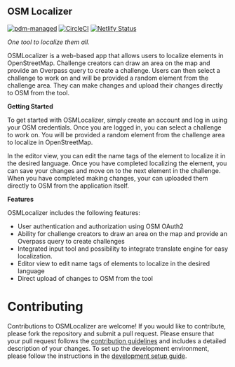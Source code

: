 ## OSM Localizer
[![pdm-managed](https://img.shields.io/badge/pdm-managed-blueviolet)](https://pdm.fming.dev)
[![CircleCI](https://dl.circleci.com/status-badge/img/gh/Aadesh-Baral/OSMLocalizer/tree/master.svg?style=svg)](https://dl.circleci.com/status-badge/redirect/gh/Aadesh-Baral/OSMLocalizer/tree/master)
[![Netlify Status](https://api.netlify.com/api/v1/badges/c35f420b-b996-4e61-a59a-1875ebbf2f21/deploy-status)](https://app.netlify.com/sites/osmlocalizer/deploys)

*One tool to localize them all.*

OSMLocalizer is a web-based app that allows users to localize elements in OpenStreetMap. Challenge creators can draw an area on the map and provide an Overpass query to create a challenge. Users can then select a challenge to work on and will be provided a random element from the challenge area. They can make changes and upload their changes directly to OSM from the tool.

**Getting Started**

To get started with OSMLocalizer, simply create an account and log in using your OSM credentials. Once you are logged in, you can select a challenge to work on. You will be provided a random element from the challenge area to localize in OpenStreetMap.

In the editor view, you can edit the name tags of the element to localize it in the desired language. Once you have completed localizing the element, you can save your changes and move on to the next element in the challenge. When you have completed making changes, your can uploaded them directly to OSM from the application itself.

**Features**

OSMLocalizer includes the following features:

- User authentication and authorization using OSM OAuth2
- Ability for challenge creators to draw an area on the map and provide an Overpass query to create challenges
- Integrated input tool and possibility to integrate translate engine for easy localization.
- Editor view to edit name tags of elements to localize in the desired language
- Direct upload of changes to OSM from the tool
# Contributing
Contributions to OSMLocalizer are welcome! If you would like to contribute, please fork the repository and submit a pull request. Please ensure that your pull request follows the [contribution guidelines](./docs/contributing.md) and includes a detailed description of your changes. To set up the development environment, please follow the instructions in the [development setup guide](./docs/development-setup.md).